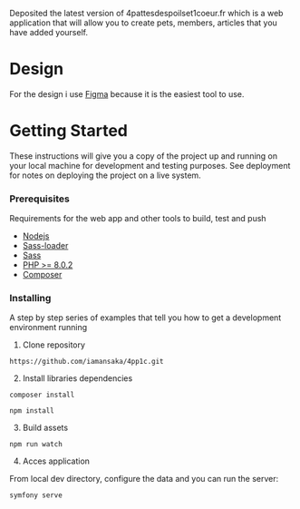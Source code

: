 Deposited the latest version of 4pattesdespoilset1coeur.fr which is a web application that will allow you to create pets, members, articles that you have added yourself.

# Design

For the design i use [Figma](https://www.figma.com/file/Pk3e1XpdA9q4HXv8WAQDIA/4-pattes-des-poils-et-1-coeur?node-id=0%3A1) because it is the easiest tool to use.

# Getting Started

These instructions will give you a copy of the project up and running on
your local machine for development and testing purposes. See deployment
for notes on deploying the project on a live system.

### Prerequisites

Requirements for the web app and other tools to build, test and push

- [Nodejs](https://nodejs.org/en/)
- [Sass-loader](https://www.npmjs.com/package/sass-loader)
- [Sass](https://sass-lang.com/)
- [PHP >= 8.0.2](https://www.php.net/)
- [Composer](https://www.php.net/)

### Installing

A step by step series of examples that tell you how to get a development
environment running

1. Clone repository

```shell
https://github.com/iamansaka/4pp1c.git
```

2. Install libraries dependencies

```shell
composer install
```

```shell
npm install
```

3. Build assets

```shell
npm run watch
```

4. Acces application

From local dev directory, configure the data and you can run the server:

```shell
symfony serve
```
